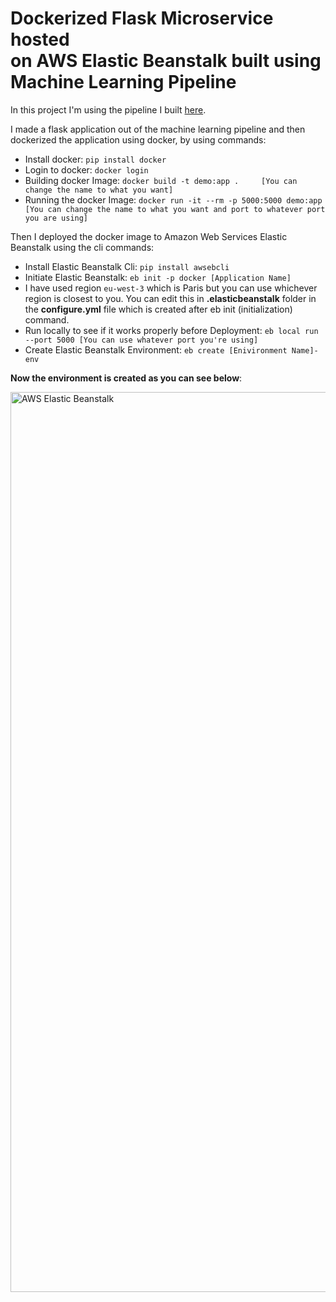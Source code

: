 # Dockerized Flask Microservice hosted on AWS Elastic Beanstalk built using Machine Learning Pipeline
In this project I'm using the pipeline I built [here](https://github.com/Bhalu77/Sentiment-Analysis-for-6-Basic-Emotion/blob/main/Sentiment%20Analysis/Deploy.py).

I made a flask application out of the machine learning pipeline and then dockerized the application using docker, by using commands:
- Install docker: ```pip install docker```
- Login to docker: ```docker login```
- Building docker Image: ```docker build -t demo:app .     [You can change the name to what you want]```
- Running the docker Image: ```docker run -it --rm -p 5000:5000 demo:app     [You can change the name to what you want and port to whatever port you are using]```

Then I deployed the docker image to Amazon Web Services Elastic Beanstalk using the cli commands:
- Install Elastic Beanstalk Cli: ```pip install awsebcli```
- Initiate Elastic Beanstalk: ```eb init -p docker [Application Name]```
- I have used region ```eu-west-3``` which is Paris but you can use whichever region is closest to you. You can edit this in **.elasticbeanstalk** folder in the **configure.yml** file which is created after eb init (initialization) command.
- Run locally to see if it works properly before Deployment: ```eb local run --port 5000 [You can use whatever port you're using]```
- Create Elastic Beanstalk Environment: ```eb create [Enivironment Name]-env```

**Now the environment is created as you can see below**:

<img width="1440" alt="AWS Elastic Beanstalk" src="https://user-images.githubusercontent.com/86623567/203917314-c2da5361-bf70-4564-ba25-18f8d68ae3a7.png">
